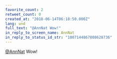 ```yaml
---
favorite_count: 2
retweet_count: 0
created_at: "2018-06-14T06:18:50.000Z"
lang: und
full_text: "@AnnNat Wow!"
in_reply_to_screen_name: AnnNat
in_reply_to_status_id_str: "1007144867808628736"
---
```


[@AnnNat](https://twitter.com/AnnNat) Wow!
